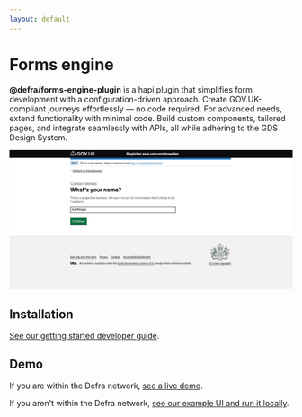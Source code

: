 ```yaml
---
layout: default
---
```


# Forms engine

**@defra/forms-engine-plugin** is a hapi plugin that simplifies form development with a configuration-driven approach. Create GOV.UK-compliant journeys effortlessly — no code required. For advanced needs, extend functionality with minimal code. Build custom components, tailored pages, and integrate seamlessly with APIs, all while adhering to the GDS Design System.

![Screenshot of a user-facing form submission journey](images/form-input-screenshot.png)

## Installation

[See our getting started developer guide](./GETTING_STARTED.md).

## Demo

If you are within the Defra network, [see a live demo](https://forms-engine-plugin-example-ui.dev.cdp-int.defra.cloud/example-form).

If you aren't within the Defra network, [see our example UI and run it locally](https://github.com/DEFRA/forms-engine-plugin-example-ui).
